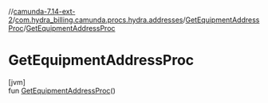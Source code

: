 //[camunda-7.14-ext-2](../../../index.md)/[com.hydra_billing.camunda.procs.hydra.addresses](../index.md)/[GetEquipmentAddressProc](index.md)/[GetEquipmentAddressProc](-get-equipment-address-proc.md)

# GetEquipmentAddressProc

[jvm]\
fun [GetEquipmentAddressProc](-get-equipment-address-proc.md)()
